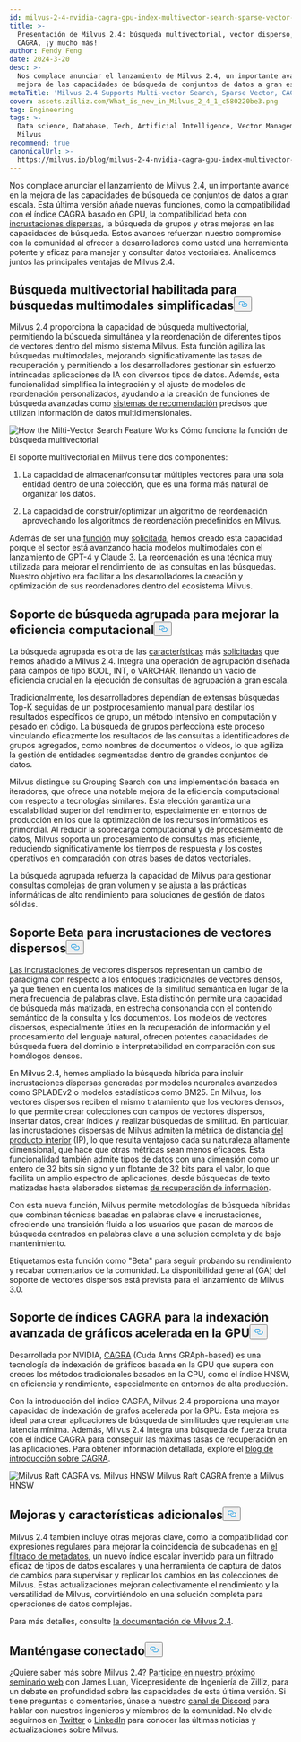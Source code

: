 ```yaml
---
id: milvus-2-4-nvidia-cagra-gpu-index-multivector-search-sparse-vector-support.md
title: >-
  Presentación de Milvus 2.4: búsqueda multivectorial, vector disperso, índice
  CAGRA, ¡y mucho más!
author: Fendy Feng
date: 2024-3-20
desc: >-
  Nos complace anunciar el lanzamiento de Milvus 2.4, un importante avance en la
  mejora de las capacidades de búsqueda de conjuntos de datos a gran escala.
metaTitle: 'Milvus 2.4 Supports Multi-vector Search, Sparse Vector, CAGRA, and More!'
cover: assets.zilliz.com/What_is_new_in_Milvus_2_4_1_c580220be3.png
tag: Engineering
tags: >-
  Data science, Database, Tech, Artificial Intelligence, Vector Management,
  Milvus
recommend: true
canonicalUrl: >-
  https://milvus.io/blog/milvus-2-4-nvidia-cagra-gpu-index-multivector-search-sparse-vector-support.md
---
```

<p>Nos complace anunciar el lanzamiento de Milvus 2.4, un importante avance en la mejora de las capacidades de búsqueda de conjuntos de datos a gran escala. Esta última versión añade nuevas funciones, como la compatibilidad con el índice CAGRA basado en GPU, la compatibilidad beta con <a href="https://zilliz.com/learn/sparse-and-dense-embeddings">incrustaciones dispersas</a>, la búsqueda de grupos y otras mejoras en las capacidades de búsqueda. Estos avances refuerzan nuestro compromiso con la comunidad al ofrecer a desarrolladores como usted una herramienta potente y eficaz para manejar y consultar datos vectoriales. Analicemos juntos las principales ventajas de Milvus 2.4.</p>
<h2 id="Enabled-Multi-vector-Search-for-Simplified-Multimodal-Searches" class="common-anchor-header">Búsqueda multivectorial habilitada para búsquedas multimodales simplificadas<button data-href="#Enabled-Multi-vector-Search-for-Simplified-Multimodal-Searches" class="anchor-icon" translate="no">
      <svg translate="no"
        aria-hidden="true"
        focusable="false"
        height="20"
        version="1.1"
        viewBox="0 0 16 16"
        width="16"
      >
        <path
          fill="#0092E4"
          fill-rule="evenodd"
          d="M4 9h1v1H4c-1.5 0-3-1.69-3-3.5S2.55 3 4 3h4c1.45 0 3 1.69 3 3.5 0 1.41-.91 2.72-2 3.25V8.59c.58-.45 1-1.27 1-2.09C10 5.22 8.98 4 8 4H4c-.98 0-2 1.22-2 2.5S3 9 4 9zm9-3h-1v1h1c1 0 2 1.22 2 2.5S13.98 12 13 12H9c-.98 0-2-1.22-2-2.5 0-.83.42-1.64 1-2.09V6.25c-1.09.53-2 1.84-2 3.25C6 11.31 7.55 13 9 13h4c1.45 0 3-1.69 3-3.5S14.5 6 13 6z"
        ></path>
      </svg>
    </button></h2><p>Milvus 2.4 proporciona la capacidad de búsqueda multivectorial, permitiendo la búsqueda simultánea y la reordenación de diferentes tipos de vectores dentro del mismo sistema Milvus. Esta función agiliza las búsquedas multimodales, mejorando significativamente las tasas de recuperación y permitiendo a los desarrolladores gestionar sin esfuerzo intrincadas aplicaciones de IA con diversos tipos de datos. Además, esta funcionalidad simplifica la integración y el ajuste de modelos de reordenación personalizados, ayudando a la creación de funciones de búsqueda avanzadas como <a href="https://zilliz.com/vector-database-use-cases/recommender-system">sistemas de recomendación</a> precisos que utilizan información de datos multidimensionales.</p>
<p>
  
   <span class="img-wrapper"> <img translate="no" src="https://assets.zilliz.com/How_the_multi_vector_search_feature_works_6c85961349.png" alt="How the Milti-Vector Search Feature Works" class="doc-image" id="how-the-milti-vector-search-feature-works" />
   </span> <span class="img-wrapper"> <span>Cómo funciona la función de búsqueda multivectorial</span> </span></p>
<p>El soporte multivectorial en Milvus tiene dos componentes:</p>
<ol>
<li><p>La capacidad de almacenar/consultar múltiples vectores para una sola entidad dentro de una colección, que es una forma más natural de organizar los datos.</p></li>
<li><p>La capacidad de construir/optimizar un algoritmo de reordenación aprovechando los algoritmos de reordenación predefinidos en Milvus.</p></li>
</ol>
<p>Además de ser una <a href="https://github.com/milvus-io/milvus/issues/25639">función</a> muy <a href="https://github.com/milvus-io/milvus/issues/25639">solicitada</a>, hemos creado esta capacidad porque el sector está avanzando hacia modelos multimodales con el lanzamiento de GPT-4 y Claude 3. La reordenación es una técnica muy utilizada para mejorar el rendimiento de las consultas en las búsquedas. Nuestro objetivo era facilitar a los desarrolladores la creación y optimización de sus reordenadores dentro del ecosistema Milvus.</p>
<h2 id="Grouping-Search-Support-for-Enhanced-Compute-Efficiency" class="common-anchor-header">Soporte de búsqueda agrupada para mejorar la eficiencia computacional<button data-href="#Grouping-Search-Support-for-Enhanced-Compute-Efficiency" class="anchor-icon" translate="no">
      <svg translate="no"
        aria-hidden="true"
        focusable="false"
        height="20"
        version="1.1"
        viewBox="0 0 16 16"
        width="16"
      >
        <path
          fill="#0092E4"
          fill-rule="evenodd"
          d="M4 9h1v1H4c-1.5 0-3-1.69-3-3.5S2.55 3 4 3h4c1.45 0 3 1.69 3 3.5 0 1.41-.91 2.72-2 3.25V8.59c.58-.45 1-1.27 1-2.09C10 5.22 8.98 4 8 4H4c-.98 0-2 1.22-2 2.5S3 9 4 9zm9-3h-1v1h1c1 0 2 1.22 2 2.5S13.98 12 13 12H9c-.98 0-2-1.22-2-2.5 0-.83.42-1.64 1-2.09V6.25c-1.09.53-2 1.84-2 3.25C6 11.31 7.55 13 9 13h4c1.45 0 3-1.69 3-3.5S14.5 6 13 6z"
        ></path>
      </svg>
    </button></h2><p>La búsqueda agrupada es otra de las <a href="https://github.com/milvus-io/milvus/issues/25343">características</a> más <a href="https://github.com/milvus-io/milvus/issues/25343">solicitadas</a> que hemos añadido a Milvus 2.4. Integra una operación de agrupación diseñada para campos de tipo BOOL, INT, o VARCHAR, llenando un vacío de eficiencia crucial en la ejecución de consultas de agrupación a gran escala.</p>
<p>Tradicionalmente, los desarrolladores dependían de extensas búsquedas Top-K seguidas de un postprocesamiento manual para destilar los resultados específicos de grupo, un método intensivo en computación y pesado en código. La búsqueda de grupos perfecciona este proceso vinculando eficazmente los resultados de las consultas a identificadores de grupos agregados, como nombres de documentos o vídeos, lo que agiliza la gestión de entidades segmentadas dentro de grandes conjuntos de datos.</p>
<p>Milvus distingue su Grouping Search con una implementación basada en iteradores, que ofrece una notable mejora de la eficiencia computacional con respecto a tecnologías similares. Esta elección garantiza una escalabilidad superior del rendimiento, especialmente en entornos de producción en los que la optimización de los recursos informáticos es primordial. Al reducir la sobrecarga computacional y de procesamiento de datos, Milvus soporta un procesamiento de consultas más eficiente, reduciendo significativamente los tiempos de respuesta y los costes operativos en comparación con otras bases de datos vectoriales.</p>
<p>La búsqueda agrupada refuerza la capacidad de Milvus para gestionar consultas complejas de gran volumen y se ajusta a las prácticas informáticas de alto rendimiento para soluciones de gestión de datos sólidas.</p>
<h2 id="Beta-Support-for-Sparse-Vector-Embeddings" class="common-anchor-header">Soporte Beta para incrustaciones de vectores dispersos<button data-href="#Beta-Support-for-Sparse-Vector-Embeddings" class="anchor-icon" translate="no">
      <svg translate="no"
        aria-hidden="true"
        focusable="false"
        height="20"
        version="1.1"
        viewBox="0 0 16 16"
        width="16"
      >
        <path
          fill="#0092E4"
          fill-rule="evenodd"
          d="M4 9h1v1H4c-1.5 0-3-1.69-3-3.5S2.55 3 4 3h4c1.45 0 3 1.69 3 3.5 0 1.41-.91 2.72-2 3.25V8.59c.58-.45 1-1.27 1-2.09C10 5.22 8.98 4 8 4H4c-.98 0-2 1.22-2 2.5S3 9 4 9zm9-3h-1v1h1c1 0 2 1.22 2 2.5S13.98 12 13 12H9c-.98 0-2-1.22-2-2.5 0-.83.42-1.64 1-2.09V6.25c-1.09.53-2 1.84-2 3.25C6 11.31 7.55 13 9 13h4c1.45 0 3-1.69 3-3.5S14.5 6 13 6z"
        ></path>
      </svg>
    </button></h2><p><a href="https://zilliz.com/learn/sparse-and-dense-embeddings">Las incrustaciones de</a> vectores dispersos representan un cambio de paradigma con respecto a los enfoques tradicionales de vectores densos, ya que tienen en cuenta los matices de la similitud semántica en lugar de la mera frecuencia de palabras clave. Esta distinción permite una capacidad de búsqueda más matizada, en estrecha consonancia con el contenido semántico de la consulta y los documentos. Los modelos de vectores dispersos, especialmente útiles en la recuperación de información y el procesamiento del lenguaje natural, ofrecen potentes capacidades de búsqueda fuera del dominio e interpretabilidad en comparación con sus homólogos densos.</p>
<p>En Milvus 2.4, hemos ampliado la búsqueda híbrida para incluir incrustaciones dispersas generadas por modelos neuronales avanzados como SPLADEv2 o modelos estadísticos como BM25. En Milvus, los vectores dispersos reciben el mismo tratamiento que los vectores densos, lo que permite crear colecciones con campos de vectores dispersos, insertar datos, crear índices y realizar búsquedas de similitud. En particular, las incrustaciones dispersas de Milvus admiten la métrica de distancia <a href="https://zilliz.com/blog/similarity-metrics-for-vector-search#Inner-Product">del producto interior</a> (IP), lo que resulta ventajoso dada su naturaleza altamente dimensional, que hace que otras métricas sean menos eficaces. Esta funcionalidad también admite tipos de datos con una dimensión como un entero de 32 bits sin signo y un flotante de 32 bits para el valor, lo que facilita un amplio espectro de aplicaciones, desde búsquedas de texto matizadas hasta elaborados sistemas <a href="https://zilliz.com/learn/information-retrieval-metrics">de recuperación de información</a>.</p>
<p>Con esta nueva función, Milvus permite metodologías de búsqueda híbridas que combinan técnicas basadas en palabras clave e incrustaciones, ofreciendo una transición fluida a los usuarios que pasan de marcos de búsqueda centrados en palabras clave a una solución completa y de bajo mantenimiento.</p>
<p>Etiquetamos esta función como "Beta" para seguir probando su rendimiento y recabar comentarios de la comunidad. La disponibilidad general (GA) del soporte de vectores dispersos está prevista para el lanzamiento de Milvus 3.0.</p>
<h2 id="CAGRA-Index-Support-for-Advanced-GPU-Accelerated-Graph-Indexing" class="common-anchor-header">Soporte de índices CAGRA para la indexación avanzada de gráficos acelerada en la GPU<button data-href="#CAGRA-Index-Support-for-Advanced-GPU-Accelerated-Graph-Indexing" class="anchor-icon" translate="no">
      <svg translate="no"
        aria-hidden="true"
        focusable="false"
        height="20"
        version="1.1"
        viewBox="0 0 16 16"
        width="16"
      >
        <path
          fill="#0092E4"
          fill-rule="evenodd"
          d="M4 9h1v1H4c-1.5 0-3-1.69-3-3.5S2.55 3 4 3h4c1.45 0 3 1.69 3 3.5 0 1.41-.91 2.72-2 3.25V8.59c.58-.45 1-1.27 1-2.09C10 5.22 8.98 4 8 4H4c-.98 0-2 1.22-2 2.5S3 9 4 9zm9-3h-1v1h1c1 0 2 1.22 2 2.5S13.98 12 13 12H9c-.98 0-2-1.22-2-2.5 0-.83.42-1.64 1-2.09V6.25c-1.09.53-2 1.84-2 3.25C6 11.31 7.55 13 9 13h4c1.45 0 3-1.69 3-3.5S14.5 6 13 6z"
        ></path>
      </svg>
    </button></h2><p>Desarrollada por NVIDIA, <a href="https://arxiv.org/abs/2308.15136">CAGRA</a> (Cuda Anns GRAph-based) es una tecnología de indexación de gráficos basada en la GPU que supera con creces los métodos tradicionales basados en la CPU, como el índice HNSW, en eficiencia y rendimiento, especialmente en entornos de alta producción.</p>
<p>Con la introducción del índice CAGRA, Milvus 2.4 proporciona una mayor capacidad de indexación de grafos acelerada por la GPU. Esta mejora es ideal para crear aplicaciones de búsqueda de similitudes que requieran una latencia mínima. Además, Milvus 2.4 integra una búsqueda de fuerza bruta con el índice CAGRA para conseguir las máximas tasas de recuperación en las aplicaciones. Para obtener información detallada, explore el <a href="https://zilliz.com/blog/Milvus-introduces-GPU-index-CAGRA">blog de introducción sobre CAGRA</a>.</p>
<p>
  
   <span class="img-wrapper"> <img translate="no" src="https://assets.zilliz.com/Milvus_raft_cagra_vs_milvus_hnsw_ffe0415ff5.png" alt="Milvus Raft CAGRA vs. Milvus HNSW" class="doc-image" id="milvus-raft-cagra-vs.-milvus-hnsw" />
   </span> <span class="img-wrapper"> <span>Milvus Raft CAGRA frente a Milvus HNSW</span> </span></p>
<h2 id="Additional-Enhancements-and-Features" class="common-anchor-header">Mejoras y características adicionales<button data-href="#Additional-Enhancements-and-Features" class="anchor-icon" translate="no">
      <svg translate="no"
        aria-hidden="true"
        focusable="false"
        height="20"
        version="1.1"
        viewBox="0 0 16 16"
        width="16"
      >
        <path
          fill="#0092E4"
          fill-rule="evenodd"
          d="M4 9h1v1H4c-1.5 0-3-1.69-3-3.5S2.55 3 4 3h4c1.45 0 3 1.69 3 3.5 0 1.41-.91 2.72-2 3.25V8.59c.58-.45 1-1.27 1-2.09C10 5.22 8.98 4 8 4H4c-.98 0-2 1.22-2 2.5S3 9 4 9zm9-3h-1v1h1c1 0 2 1.22 2 2.5S13.98 12 13 12H9c-.98 0-2-1.22-2-2.5 0-.83.42-1.64 1-2.09V6.25c-1.09.53-2 1.84-2 3.25C6 11.31 7.55 13 9 13h4c1.45 0 3-1.69 3-3.5S14.5 6 13 6z"
        ></path>
      </svg>
    </button></h2><p>Milvus 2.4 también incluye otras mejoras clave, como la compatibilidad con expresiones regulares para mejorar la coincidencia de subcadenas en <a href="https://zilliz.com/blog/metadata-filtering-with-zilliz-cloud-pipelines">el filtrado de metadatos</a>, un nuevo índice escalar invertido para un filtrado eficaz de tipos de datos escalares y una herramienta de captura de datos de cambios para supervisar y replicar los cambios en las colecciones de Milvus. Estas actualizaciones mejoran colectivamente el rendimiento y la versatilidad de Milvus, convirtiéndolo en una solución completa para operaciones de datos complejas.</p>
<p>Para más detalles, consulte <a href="https://milvus.io/docs/release_notes.md">la documentación de Milvus 2.4</a>.</p>
<h2 id="Stay-Connected" class="common-anchor-header">Manténgase conectado<button data-href="#Stay-Connected" class="anchor-icon" translate="no">
      <svg translate="no"
        aria-hidden="true"
        focusable="false"
        height="20"
        version="1.1"
        viewBox="0 0 16 16"
        width="16"
      >
        <path
          fill="#0092E4"
          fill-rule="evenodd"
          d="M4 9h1v1H4c-1.5 0-3-1.69-3-3.5S2.55 3 4 3h4c1.45 0 3 1.69 3 3.5 0 1.41-.91 2.72-2 3.25V8.59c.58-.45 1-1.27 1-2.09C10 5.22 8.98 4 8 4H4c-.98 0-2 1.22-2 2.5S3 9 4 9zm9-3h-1v1h1c1 0 2 1.22 2 2.5S13.98 12 13 12H9c-.98 0-2-1.22-2-2.5 0-.83.42-1.64 1-2.09V6.25c-1.09.53-2 1.84-2 3.25C6 11.31 7.55 13 9 13h4c1.45 0 3-1.69 3-3.5S14.5 6 13 6z"
        ></path>
      </svg>
    </button></h2><p>¿Quiere saber más sobre Milvus 2.4? <a href="https://zilliz.com/event/unlocking-advanced-search-capabilities-milvus">Participe en nuestro próximo seminario web</a> con James Luan, Vicepresidente de Ingeniería de Zilliz, para un debate en profundidad sobre las capacidades de esta última versión. Si tiene preguntas o comentarios, únase a nuestro <a href="https://discord.com/invite/8uyFbECzPX">canal de Discord</a> para hablar con nuestros ingenieros y miembros de la comunidad. No olvide seguirnos en <a href="https://twitter.com/milvusio">Twitter</a> o <a href="https://www.linkedin.com/company/the-milvus-project">LinkedIn</a> para conocer las últimas noticias y actualizaciones sobre Milvus.</p>

